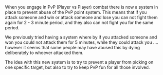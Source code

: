 When you engage in PvP (Player vs Player) combat there is now a system in place to prevent abuse of the PvP point system. This means that if you attack someone and win or attack someone and lose you can not fight them again for 2 - 3 minute period, and they also can not fight you for the same period.

We previously tried having a system where by if you attacked someone and won you could not attack them for 5 minutes, while they could attack you .... however it seems that some people may have abused this by dying deliberately to whoever attacked them.

The idea with this new system is to try to prevent a player from picking on one specific target, but also to try to keep PvP fun for all those involved.